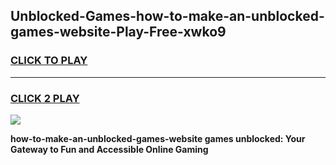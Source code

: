 
## Unblocked-Games-how-to-make-an-unblocked-games-website-Play-Free-xwko9
<h3>
<a href="https://premium76.site?title=how-to-make-an-unblocked-games-website&ref=22A">CLICK TO PLAY</a></h3>
<hr>

<h3>
<a href="https://premium76.site?title=how-to-make-an-unblocked-games-website&ref=22A">CLICK 2 PLAY</a>
  
</h3>

<a href="https://premium76.site?title=how-to-make-an-unblocked-games-website&ref=22A"><img src="https://clearcache.store/games.png"></a>


**how-to-make-an-unblocked-games-website games unblocked: Your Gateway to Fun and Accessible Online Gaming**
